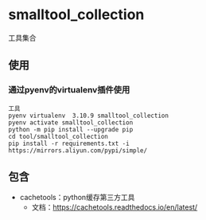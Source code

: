 # smalltool_collection

工具集合

## 使用

### 通过pyenv的virtualenv插件使用

    工具
    pyenv virtualenv  3.10.9 smalltool_collection
    pyenv activate smalltool_collection
    python -m pip install --upgrade pip
    cd tool/smalltool_collection
    pip install -r requirements.txt -i https://mirrors.aliyun.com/pypi/simple/

## 包含

- cachetools：python缓存第三方工具
    - 文档：https://cachetools.readthedocs.io/en/latest/